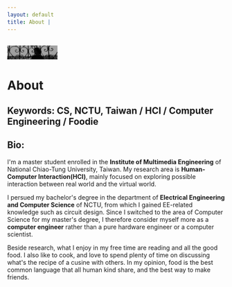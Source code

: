 ```yaml
---
layout: default
title: About | 
---
```


<img src="/images/IMG_2586_crop.jpg"
    style="width:23%;
    height:23%;
    float: middle;
    padding-right: 50px;
    padding-top: 15px">

# About

## Keywords: CS, NCTU, Taiwan / HCI / Computer Engineering / Foodie

## Bio:

I'm a master student enrolled in the **Institute of Multimedia Engineering** of National Chiao-Tung University, Taiwan. My research area is **Human-Computer Interaction(HCI)**, mainly focused on exploring possible interaction between real world and the virtual world.

I persued my bachelor's degree in the department of **Electrical Engineering and Computer Science** of NCTU, from which I gained EE-related knowledge such as circuit design. Since I switched to the area of Computer Science for my master's degree, I therefore consider myself more as a **computer engineer** rather than a pure hardware engineer or a computer scientist.

Beside research, what I enjoy in my free time are reading and all the good food. I also like to cook, and love to spend plenty of time on discussing what's the recipe of a cusine with others. In my opinion, food is the best common language that all human kind share, and the best way to make friends.
